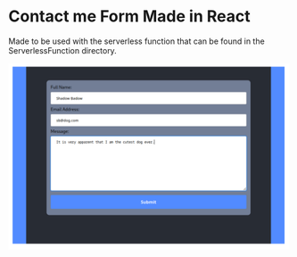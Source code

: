 # Contact me Form Made in React

Made to be used with the serverless function that can be found in the ServerlessFunction directory.

![Component](./Component.png)